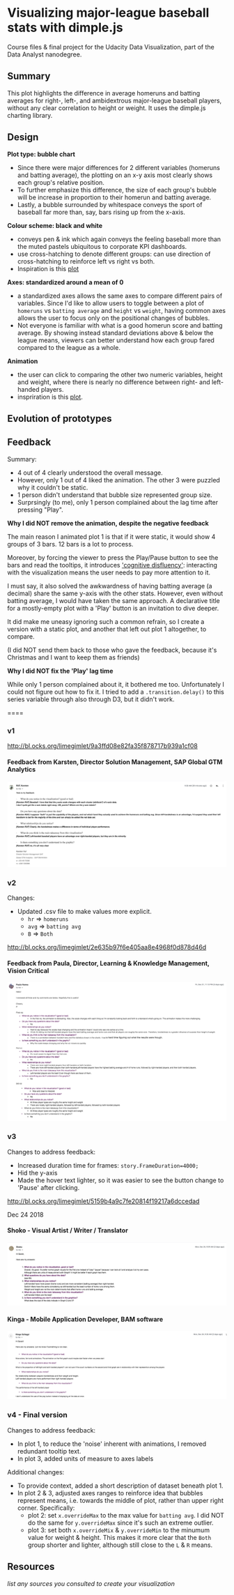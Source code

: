# Visualizing major-league baseball stats with dimple.js

Course files & final project for the Udacity Data Visualization, part of the Data Analyst nanodegree.

## Summary

This plot highlights the difference in average homeruns and batting averages for right-, left-, and ambidextrous major-league baseball players, without any clear correlation to height or weight. It uses the dimple.js charting library.

## Design

**Plot type: bubble chart** 
* Since there were major differences for 2 different variables (homeruns and batting average), the plotting on an x-y axis most clearly shows each group's relative position. 
* To further emphasize this difference, the size of each group's bubble will be increase in proportion to their homerun and batting average.
* Lastly, a bubble surrounded by whitespace conveys the sport of baseball far more than, say, bars rising up from the x-axis.

**Colour scheme: black and white**
* conveys pen & ink which again conveys the feeling baseball more than the muted pastels ubiquitous to corporate KPI dashboards.
* use cross-hatching to denote different groups: can use direction of cross-hatching to reinforce left vs right vs both.
* Inspiration is this [plot](http://dimplejs.org/advanced_examples_viewer.html?id=advanced_bars_sketchy)

**Axes: standardized around a mean of 0**
* a standardized axes allows the same axes to compare different pairs of variables. Since I'd like to allow users to toggle between a plot of `homeruns` vs `batting average` and `height` vs `weight`, having common axes allows the user to focus only on the positional changes of bubbles.
* Not everyone is familiar with what is a good homerun score and batting average. By showing instead standard deviations above & below the league means, viewers can better understand how each group fared compared to the league as a whole.

**Animation**
* the user can click to comparing the other two numeric variables, height and weight, where there is nearly no difference between right- and left-handed players. 
* inspriration is this [plot](http://dimplejs.org/advanced_examples_viewer.html?id=advanced_storyboard_control). 

## Evolution of prototypes


## Feedback

Summary: 
* 4 out of 4 clearly understood the overall message. 
* However, only 1 out of 4 liked the animation. The other 3 were puzzled why it couldn't be static.
* 1 person didn't understand that bubble size represented group size. 
* Surprsingly (to me), only 1 person complained about the lag time after pressing "Play".

**Why I did NOT remove the animation, despite the negative feedback**

The main reason I animated plot 1 is that if it were static, it would show 4 groups of 3 bars. 12 bars is a lot to process.

Moreover, by forcing the viewer to press the Play/Pause button to see the bars and read the tooltips, it introduces ['cognitive disfluency'](https://blogs.allari.com/are-dashboards-and-visualization-too-good): interacting with the visualization means the user needs to pay more attention to it. 

I must say, it also solved the awkwardness of having batting average (a decimal) share the same y-axis with the other stats. However, even without batting average, I would have taken the same approach. A declarative title for a mostly-empty plot with a 'Play' button is an invitation to dive deeper.

It did make me uneasy ignoring such a common refrain, so I create a version with a static plot, and another that left out plot 1 altogether, to compare. 

(I did NOT send them back to those who gave the feedback, because it's Christmas and I want to keep them as friends)


**Why I did NOT fix the 'Play' lag time**

While only 1 person complained about it, it bothered me too. Unfortunately I could not figure out how to fix it. I tried to add a `.transition.delay()` to this series variable through also through D3, but it didn't work.

====

### v1

http://bl.ocks.org/limegimlet/9a3ffd08e82fa35f878717b939a1cf08

#### Feedback from Karsten, Director Solution Management, SAP Global GTM Analytics

![](https://github.com/limegimlet/data_viz/blob/dev/final_project/feedback/feedback_karsten_dec20.png)

### v2

Changes:

* Updated .csv file to make values more explicit.
  * `hr` => `homeruns`
  * `avg` => `batting avg`
  * `B` => `Both`

http://bl.ocks.org/limegimlet/2e635b97f6e405aa8e4968f0d878d46d

#### Feedback from Paula, Director, Learning & Knowledge Management, Vision Critical

![](https://github.com/limegimlet/data_viz/blob/dev/final_project/feedback/feedback_paula_dec21.png)

### v3

Changes to address feedback:
* Increased duration time for frames: `story.FrameDuration=4000;`
* Hid the y-axis
* Made the hover text lighter, so it was easier to see the button change to 'Pause' after clicking.

http://bl.ocks.org/limegimlet/5159b4a9c7fe20814f19217a6dccedad

Dec 24 2018

#### Shoko - Visual Artist / Writer / Translator
![](https://github.com/limegimlet/data_viz/blob/dev/final_project/feedback/feedback_shoko_dec24.png)

#### Kinga - Mobile Application Developer, BAM software
![](https://github.com/limegimlet/data_viz/blob/dev/final_project/feedback/feedback_kinga_dec24.png)

### v4 - Final version
Changes to address feedback:
* In plot 1, to reduce the 'noise' inherent with animations, I removed redundant tooltip text.
* In plot 3, added units of measure to axes labels

Additional changes:
* To provide context, added a short description of dataset beneath plot 1.
* In plot 2 & 3, adjusted axes ranges to reinforce idea that bubbles represent means, i.e. towards the middle of plot, rather than upper right corner. Specifically:
   * plot 2: set `x.overrideMax` to the max value for `batting avg`. I did NOT do the same for `y.overrideMax` since it's such an extreme outlier.
   * plot 3: set both `x.overrideMix` & `y.overrideMin` to the minumum value for weight & height. This makes it more clear that the `Both` group shorter and lighter, although still close to the `L` & `R` means.
  
## Resources

_list any sources you consulted to create your visualization_



